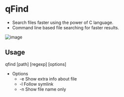 # qFind  
  
  
- Search files faster using the power of C language.
- Command line based file searching for faster results.



![image](https://user-images.githubusercontent.com/63339782/196938811-66ebb220-a9b4-442c-bc88-98bdec369641.png)

## Usage

qfind \[path\] \[regexp\] \[options\]
- Options
    - \-e Show extra info about file
    - \-l Follow symlink
    - \-n Show file name only


